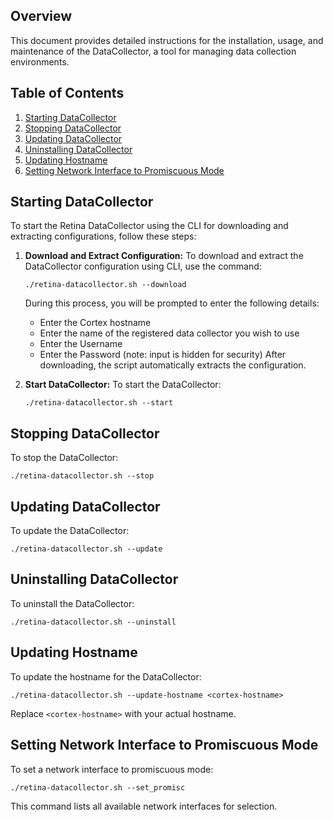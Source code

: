 ## Overview

This document provides detailed instructions for the installation, usage, and maintenance of the DataCollector, a tool for managing data collection environments.

## Table of Contents

1. [Starting DataCollector](#starting-datacollector)
2. [Stopping DataCollector](#stopping-datacollector)
3. [Updating DataCollector](#updating-datacollector)
4. [Uninstalling DataCollector](#uninstalling-datacollector)
5. [Updating Hostname](#updating-hostname)
6. [Setting Network Interface to Promiscuous Mode](#setting-network-interface-to-promiscuous-mode)

## Starting DataCollector

To start the Retina DataCollector using the CLI for downloading and extracting configurations, follow these steps:

1. **Download and Extract Configuration:**
   To download and extract the DataCollector configuration using CLI, use the command:
   ```
   ./retina-datacollector.sh --download
   ```
   During this process, you will be prompted to enter the following details:
   - Enter the Cortex hostname
   - Enter the name of the registered data collector you wish to use
   - Enter the Username
   - Enter the Password (note: input is hidden for security)
   After downloading, the script automatically extracts the configuration.

2. **Start DataCollector:**
   To start the DataCollector:
   ```
   ./retina-datacollector.sh --start
   ```

## Stopping DataCollector

To stop the DataCollector:
```
./retina-datacollector.sh --stop
```

## Updating DataCollector

To update the DataCollector:
```
./retina-datacollector.sh --update
```

## Uninstalling DataCollector

To uninstall the DataCollector:
```
./retina-datacollector.sh --uninstall
```

## Updating Hostname

To update the hostname for the DataCollector:
```
./retina-datacollector.sh --update-hostname <cortex-hostname>
```
Replace `<cortex-hostname>` with your actual hostname.

## Setting Network Interface to Promiscuous Mode

To set a network interface to promiscuous mode:
```
./retina-datacollector.sh --set_promisc
```
This command lists all available network interfaces for selection.
